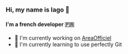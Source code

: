﻿### Hi, my name is Iago 👋
#### I'm a french developer 🇫🇷

 - 🔭 I'm currently working on <a href="https://github.com/AreaOfficiel/AreaOfficiel.github.io" target="_blank">AreaOfficiel</a>
 - 🌱 I'm currently learning to use perfectly Git

<!--
- 🔭 I’m currently working on ...
- 🌱 I’m currently learning ...
- 👯 I’m looking to collaborate on ...
- 🤔 I’m looking for help with ...
- 💬 Ask me about ...
- 📫 How to reach me: ...
- 😄 Pronouns: ...
- ⚡ Fun fact: ...
-->
